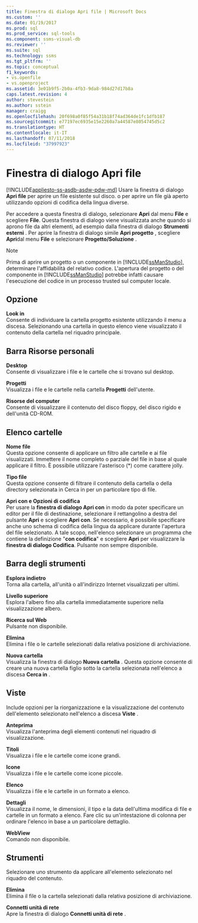 ```yaml
---
title: Finestra di dialogo Apri file | Microsoft Docs
ms.custom: ''
ms.date: 01/19/2017
ms.prod: sql
ms.prod_service: sql-tools
ms.component: ssms-visual-db
ms.reviewer: ''
ms.suite: sql
ms.technology: ssms
ms.tgt_pltfrm: ''
ms.topic: conceptual
f1_keywords:
- vs.openfile
- vs.openproject
ms.assetid: 3e01b9f5-2b0a-4fb3-9da8-984d27d17b8a
caps.latest.revision: 4
author: stevestein
ms.author: sstein
manager: craigg
ms.openlocfilehash: 20f698a0f85f54a31b18f74ad364de1fc1dfb187
ms.sourcegitcommit: e77197ec6935e15e2260a7a44587e8054745d5c2
ms.translationtype: HT
ms.contentlocale: it-IT
ms.lasthandoff: 07/11/2018
ms.locfileid: "37997923"
---
```

# <a name="open-file-dialog-box"></a>Finestra di dialogo Apri file
[!INCLUDE[appliesto-ss-asdb-asdw-pdw-md](../../includes/appliesto-ss-asdb-asdw-pdw-md.md)]
Usare la finestra di dialogo **Apri file** per aprire un file esistente sul disco. o per aprire un file già aperto utilizzando opzioni di codifica della lingua diverse.  
  
Per accedere a questa finestra di dialogo, selezionare **Apri** dal menu **File** e scegliere **File**. Questa finestra di dialogo viene visualizzata anche quando si aprono file da altri elementi, ad esempio dalla finestra di dialogo **Strumenti esterni** . Per aprire la finestra di dialogo simile **Apri progetto** , scegliere **Apri**dal menu **File** e selezionare **Progetto/Soluzione** .  
  
> [!NOTE]  
> Prima di aprire un progetto o un componente in [!INCLUDE[ssManStudio](../../includes/ssmanstudio_md.md)], determinare l'affidabilità del relativo codice. L'apertura del progetto o del componente in [!INCLUDE[ssManStudio](../../includes/ssmanstudio_md.md)] potrebbe infatti causare l'esecuzione del codice in un processo trusted sul computer locale.  
  
## <a name="option"></a>Opzione  
**Look in**  
Consente di individuare la cartella progetto esistente utilizzando il menu a discesa. Selezionando una cartella in questo elenco viene visualizzato il contenuto della cartella nel riquadro principale.  
  
## <a name="my-places-bar"></a>Barra Risorse personali  
**Desktop**  
Consente di visualizzare i file e le cartelle che si trovano sul desktop.  
  
**Progetti**  
Visualizza i file e le cartelle nella cartella **Progetti** dell'utente.  
  
**Risorse del computer**  
Consente di visualizzare il contenuto del disco floppy, del disco rigido e dell'unità CD-ROM.  
  
## <a name="folder-list"></a>Elenco cartelle  
**Nome file**  
Questa opzione consente di applicare un filtro alle cartelle e ai file visualizzati. Immettere il nome completo o parziale del file in base al quale applicare il filtro. È possibile utilizzare l'asterisco (*) come carattere jolly.  
  
**Tipo file**  
Questa opzione consente di filtrare il contenuto della cartella o della directory selezionata in Cerca in per un particolare tipo di file.  
  
**Apri con e Opzioni di codifica**  
Per usare la **finestra di dialogo Apri con** in modo da poter specificare un editor per il file di destinazione, selezionare il rettangolino a destra del pulsante **Apri** e scegliere **Apri con**. Se necessario, è possibile specificare anche uno schema di codifica della lingua da applicare durante l'apertura del file selezionato. A tale scopo, nell'elenco selezionare un programma che contiene la definizione "**con codifica**" e scegliere **Apri** per visualizzare la **finestra di dialogo Codifica**. Pulsante non sempre disponibile.  
  
## <a name="toolbar"></a>Barra degli strumenti  
**Esplora indietro**  
Torna alla cartella, all'unità o all'indirizzo Internet visualizzati per ultimi.  
  
**Livello superiore**  
Esplora l'albero fino alla cartella immediatamente superiore nella visualizzazione albero.  
  
**Ricerca sul Web**  
Pulsante non disponibile.  
  
**Elimina**  
Elimina i file o le cartelle selezionati dalla relativa posizione di archiviazione.  
  
**Nuova cartella**  
Visualizza la finestra di dialogo **Nuova cartella** . Questa opzione consente di creare una nuova cartella figlio sotto la cartella selezionata nell'elenco a discesa **Cerca in** .  
  
## <a name="views"></a>Viste  
Include opzioni per la riorganizzazione e la visualizzazione del contenuto dell'elemento selezionato nell'elenco a discesa **Viste** .  
  
**Anteprima**  
Visualizza l'anteprima degli elementi contenuti nel riquadro di visualizzazione.  
  
**Titoli**  
Visualizza i file e le cartelle come icone grandi.  
  
**Icone**  
Visualizza i file e le cartelle come icone piccole.  
  
**Elenco**  
Visualizza i file e le cartelle in un formato a elenco.  
  
**Dettagli**  
Visualizza il nome, le dimensioni, il tipo e la data dell'ultima modifica di file e cartelle in un formato a elenco. Fare clic su un'intestazione di colonna per ordinare l'elenco in base a un particolare dettaglio.  
  
**WebView**  
Comando non disponibile.  
  
## <a name="tools"></a>Strumenti  
Selezionare uno strumento da applicare all'elemento selezionato nel riquadro del contenuto.  
  
**Elimina**  
Elimina il file o la cartella selezionati dalla relativa posizione di archiviazione.  
  
**Connetti unità di rete**  
Apre la finestra di dialogo **Connetti unità di rete** .  
  
